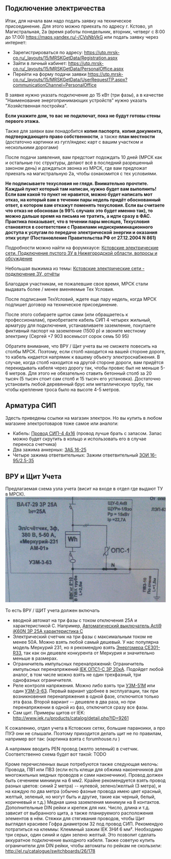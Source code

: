 Подключение электричества
-------------------------

Итак, для начала вам надо подать заявку на техническое присоединение. Для этого можно приехать по 
адресу г. Кстово, ул Магистральная, 2а (время работы понедельник, вторник, четверг с 8:00 до 17:00) 
https://maps.yandex.ru/-/CVsNbVkG или подать заявку через интернет:

 * Зарегистрироваться по адресу: https://utp.mrsk-cp.ru/_layouts/15/MRSKGetData/Registration.aspx
 * Зайти в личный кабинет: https://utp.mrsk-cp.ru/_layouts/15/MRSKGetData/PersonalOffice.aspx
 * Перейти на форму подачи заявки https://utp.mrsk-cp.ru/_layouts/15/MRSKGetData/UserRequestTP.aspx?communicationChannel=PersonalOffice     

В заявке нужно указать подключение до 15 кВт (три фазы), а в качестве "Наименование энергопринимающих устройств" нужно
указать "Хозяйственная постройка". 

**Если укажите дом, то вас не подключат, пока не будут готовы стены первого этажа.**

Также для заявки вам понадобится **копия паспорта**, **копия документа, подтверждающего право собственности**, 
а также **план местности** (достаточно картинки из гугл/яндекс карт с вашим участком и несколькими дорогами)

После подачи заявления, вам предстоит подождать 10 дней (МРСК как и остальные гос структуры, делают всё в последний разрешенный законом день) и дождаться звонка из МРСК, где вам предложат приехать на магистральную 2а, чтобы ознакомится с тех условиями.

**Не  подписываете техусловия не глядя. Внимательно прочтите. Каждый пункт который там написан, нужно будет вам выполнить! Если вам какой то пункт не нравится, можно будет написать мот отказ, на который вам в течении пары недель придёт  обоснованный ответ, в котором вам откажут поменять техусловия. Если вы считаете что отказ не обоснован (в 99% случаях это будет именно так), то можно дальше время на письма не тратить, а идти сразу в ФАС. Практика показывает, что в течении пары месяцев, Техусловия становятся в соответствии с Правилами недискриминационного доступа к услугам по передаче электрической энергии и оказания этих услуг (Постановление Правительства РФ от 27.12.2004 N 861)**

Подробности можно найти на форумхаусе:  [Кстовские электрические сети. Подключение пустого ЗУ в Нижегородской области, вопросы и обсуждение](http://www.consultant.ru/document/cons_doc_LAW_51030/)

Небольшая выжимка из темы:  [Кстовские электрические сети - подключение ЗУ, отчёты](https://www.forumhouse.ru/threads/316106/)

Благодаря участникам, не пожалевшие свое время, МРСК стали выдавать более / менее вменяемые Тех Условия.

После подписания ТехУсловий, ждете еще пару недель, когда МРСК подпишет договор на техническое присоединение.

После этого  собираете щиток сами (или обращаетесь к профессионалам), приобретаете кабель СИП 4 четырех жильный, арматуру для подключения, устанавливаете заземление, покупаете фиктивный паспорт на заземление (1500 р) и звоните местному электрику (Сергей +7 903 восемьсот сорок семь 50 95)

Обратите внимание, что ВРУ / Щит учета вы не сможете повесить на столбы МРСК. Поэтому, если столб находится на вашей стороне дороге, то кабель кидается напрямик к вашему объекту электроснабжения. В случае, когда столб находится на другой стороне дороги, вам придётся перекидывать кабеля через дорогу так, чтобы провис был не меньше 5-6 метров. Для этого не обязательно ставить бетонный столб за 20 тысяч (5 тысяч стоит сам столб и 15 тысяч его установка). Достаточно установить любой деревянный брус или металлическую трубу, так чтобы крепление троса было на высоте 4-5 метров.  

Арматура СИП
------------

Здесть приведены ссылки на магазин электрон. Но вы купить в любом магазине электротоваров тоже самое или аналоги:
* Кабель: [Провод СИП-4 4x16](http://el.ru/catalogue/cable/8/18)  (провод лучше брать с запасом. Запас можно будет скрутить в кольцо и использовать его в случае переноса счетчика)
* Два зажима анкерных: [ЗАБ 16-25](http://el.ru/catalogue/cable-systems/45/306)
* Четыре зажима ответвительных: Зажим ответвительный [ЗОИ 16-95/2.5-35](http://el.ru/catalogue/cable-systems/45/311)


ВРУ и Щит Учета
---------------

Предлагаемая схема узла учета (висит на входе в отдел где выдают ТУ в МРСК).
![ВРУ](vru.jpg)


То есть ВРУ / ЩИТ учета должен включать 
* вводной автомат на три фазы с током отключения 25А и характеристикой C. Например, [Автоматический выключатель Acti9 iK60N 3P 25А характеристика C](http://el.ru/catalogue/protection-devices/52/349)
* Электрический счетчик на три фазы с максимальным током не менее 50А. Можно взять любой самый дешевый. У нас популярна модель Меркурий 231, но я рекомендую взять [Энергомера CE301-R33](http://www.energomera.ru/ru/products/meters/ce301r33), так как он дешевле конкурента от Меркурия и значительно меньше в размерах.
* Ограничитель импульсных перенапряжений: Ограничитель импульсных перенапряжений [IEK ОПС1-C 3Р 20кА](http://el.ru/catalogue/protection-devices/43/302). Подойдет любой аналог, в том числе можно взять не один трехфазный, три однофазных ограничителя.
* Реле контроля напряжения. Можно либо взять три [УЗМ-51М](http://el.ru/catalogue/control-systems/25/196) или один [УЗМ-3-63](http://meandr.ru/uzm63). Первый вариант удобнее в эксплуатации, так при возникновения перенапряжения в одной фазе, отключится только эта фаза. Второй вариант -- дешевле в два раза, но при перенапряжении в одной из фаз, отключится сразу все фазы.
* Сам щит. Примеры щитов от IEK: http://www.iek.ru/products/catalog/detail.php?ID=9261 

К сожалению, отдел учета в Кстовских сетях, большие параноики, а про ПУЭ они не слышали. Поэтому приходится делать щит не по правилам, например вот так:
 (картинка взята c forumhouse.ru )

А напрямик вводить PEN провод (желто зеленый) в счетчик. Соответственно схема будет вот такой: TODO

Кроме перечисленных выше потребуются также следующая мелочь:
Провода, ПВ1 или ПВ3 (если есть клещи для обжима наконечников для многожильных медных проводов и сами наконечники). Провод должен быть сечением минимум на 6 мм2. Крайне рекомендуется взять провод разных цветов: синий 2 метра) -- нулевой,  зелено/желтый (3 метра), и на каждую по два метра (обычно фазные провода имею цвет красный, желтый, зеленый, но могут быть и другие, такие как черный, белый, коричневый и т.д.)
Медная шина заземления минимум на 8 контактов. 
Дополнительные DIN рейки и крепеж для них. Число, длина и т.д. зависит от выбранного щита, а также планируемого расположения элементов в нём.
Стяжки для стягивания проводов, чтобы Щит выглядел красивее
Гофра диаметром 32 под провод СИП. 
Рекомендую потратиться на клеммы: Клеммный зажим IEK ЗНИ 6 мм². Необходимо три серых, один синий и один зелено желтый. Это позволит сделать аккуратное подключение выходного кабеля.
Также советую купить ограничители для DIN рейки, чтобы автоматы по рейкам не скользили: http://el.ru/catalogue/switchboards/26/178
